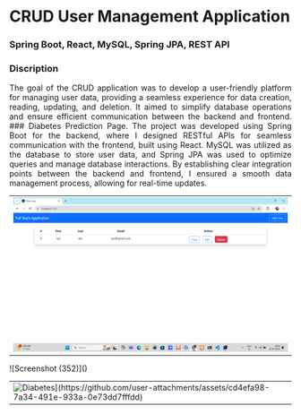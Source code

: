 # CRUD User Management Application

### Spring Boot, React, MySQL, Spring JPA, REST API

### Discription
<p align="justify">
The goal of the CRUD application was to develop a user-friendly platform for managing user data, providing a seamless experience for data creation, reading, updating, and deletion. It aimed to simplify database operations and ensure efficient communication between the backend and frontend.
### Diabetes Prediction Page. The project was developed using Spring Boot for the backend, where I designed RESTful APIs for seamless communication with the frontend, built using React. MySQL was utilized as the database to store user data, and Spring JPA was used to optimize queries and manage database interactions. By establishing clear integration points between the backend and frontend, I ensured a smooth data management process, allowing for real-time updates.
  
<table>
  <tr>
    <td>
    <img src= "Screenshot (352).png" width="500 height="350/>

  </td>
  </tr>
</table>
![Screenshot (352)]()

<table>
  <tr>
    <td>
    <img src= "[https://github.com/user-attachments/assets/3880d667-5cdc-4a73-9234-2447080de750" alt="Diabetes](https://github.com/user-attachments/assets/cd4efa98-7a34-491e-933a-0e73dd7fffdd)" width="500 height="350/>

  </td>
  </tr>
</table>
